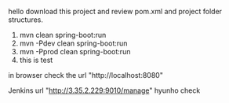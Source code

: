 hello
download this project and review pom.xml and project folder structures.

1. mvn clean spring-boot:run
2. mvn -Pdev clean spring-boot:run
3. mvn -Pprod clean spring-boot:run
4. this is test

in browser check the url "http://localhost:8080"


Jenkins url "http://3.35.2.229:9010/manage"
hyunho check
